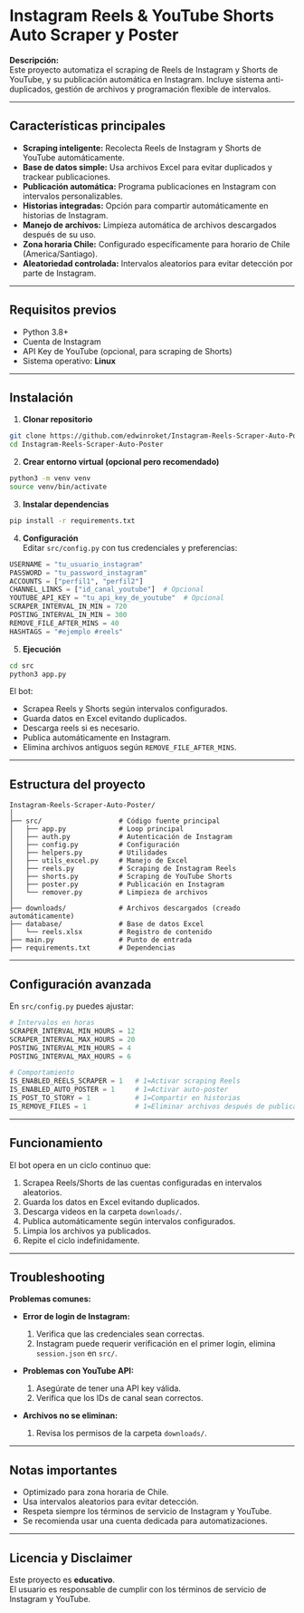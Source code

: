 # Instagram Reels & YouTube Shorts Auto Scraper y Poster

**Descripción:**  
Este proyecto automatiza el scraping de Reels de Instagram y Shorts de YouTube, y su publicación automática en Instagram. Incluye sistema anti-duplicados, gestión de archivos y programación flexible de intervalos.

---

## Características principales

- **Scraping inteligente:** Recolecta Reels de Instagram y Shorts de YouTube automáticamente.  
- **Base de datos simple:** Usa archivos Excel para evitar duplicados y trackear publicaciones.  
- **Publicación automática:** Programa publicaciones en Instagram con intervalos personalizables.  
- **Historias integradas:** Opción para compartir automáticamente en historias de Instagram.  
- **Manejo de archivos:** Limpieza automática de archivos descargados después de su uso.  
- **Zona horaria Chile:** Configurado específicamente para horario de Chile (America/Santiago).  
- **Aleatoriedad controlada:** Intervalos aleatorios para evitar detección por parte de Instagram.  

---

## Requisitos previos

- Python 3.8+  
- Cuenta de Instagram  
- API Key de YouTube (opcional, para scraping de Shorts)  
- Sistema operativo: **Linux**

---

## Instalación

1. **Clonar repositorio**
```bash
git clone https://github.com/edwinroket/Instagram-Reels-Scraper-Auto-Poster.git
cd Instagram-Reels-Scraper-Auto-Poster
```

2. **Crear entorno virtual (opcional pero recomendado)**
```bash
python3 -m venv venv
source venv/bin/activate
```

3. **Instalar dependencias**
```bash
pip install -r requirements.txt
```

4. **Configuración**  
Editar `src/config.py` con tus credenciales y preferencias:
```python
USERNAME = "tu_usuario_instagram"
PASSWORD = "tu_password_instagram"
ACCOUNTS = ["perfil1", "perfil2"]
CHANNEL_LINKS = ["id_canal_youtube"]  # Opcional
YOUTUBE_API_KEY = "tu_api_key_de_youtube"  # Opcional
SCRAPER_INTERVAL_IN_MIN = 720
POSTING_INTERVAL_IN_MIN = 300
REMOVE_FILE_AFTER_MINS = 40
HASHTAGS = "#ejemplo #reels"
```

5. **Ejecución**
```bash
cd src
python3 app.py
```

El bot:  
- Scrapea Reels y Shorts según intervalos configurados.  
- Guarda datos en Excel evitando duplicados.  
- Descarga reels si es necesario.  
- Publica automáticamente en Instagram.  
- Elimina archivos antiguos según `REMOVE_FILE_AFTER_MINS`.  

---

## Estructura del proyecto

```
Instagram-Reels-Scraper-Auto-Poster/
│
├── src/                   # Código fuente principal
│   ├── app.py             # Loop principal
│   ├── auth.py            # Autenticación de Instagram
│   ├── config.py          # Configuración
│   ├── helpers.py         # Utilidades
│   ├── utils_excel.py     # Manejo de Excel
│   ├── reels.py           # Scraping de Instagram Reels
│   ├── shorts.py          # Scraping de YouTube Shorts
│   ├── poster.py          # Publicación en Instagram
│   └── remover.py         # Limpieza de archivos
│
├── downloads/             # Archivos descargados (creado automáticamente)
├── database/              # Base de datos Excel
│   └── reels.xlsx         # Registro de contenido
├── main.py                # Punto de entrada
├── requirements.txt       # Dependencias
```

---

## Configuración avanzada

En `src/config.py` puedes ajustar:

```python
# Intervalos en horas
SCRAPER_INTERVAL_MIN_HOURS = 12
SCRAPER_INTERVAL_MAX_HOURS = 20
POSTING_INTERVAL_MIN_HOURS = 4
POSTING_INTERVAL_MAX_HOURS = 6

# Comportamiento
IS_ENABLED_REELS_SCRAPER = 1   # 1=Activar scraping Reels
IS_ENABLED_AUTO_POSTER = 1     # 1=Activar auto-poster
IS_POST_TO_STORY = 1           # 1=Compartir en historias
IS_REMOVE_FILES = 1            # 1=Eliminar archivos después de publicar
```

---

## Funcionamiento

El bot opera en un ciclo continuo que:  
1. Scrapea Reels/Shorts de las cuentas configuradas en intervalos aleatorios.  
2. Guarda los datos en Excel evitando duplicados.  
3. Descarga videos en la carpeta `downloads/`.  
4. Publica automáticamente según intervalos configurados.  
5. Limpia los archivos ya publicados.  
6. Repite el ciclo indefinidamente.  

---

## Troubleshooting

**Problemas comunes:**

- **Error de login de Instagram:**  
  1. Verifica que las credenciales sean correctas.  
  2. Instagram puede requerir verificación en el primer login, elimina `session.json` en `src/`.

- **Problemas con YouTube API:**  
  1. Asegúrate de tener una API key válida.  
  2. Verifica que los IDs de canal sean correctos.

- **Archivos no se eliminan:**  
  1. Revisa los permisos de la carpeta `downloads/`.  

---

## Notas importantes

- Optimizado para zona horaria de Chile.  
- Usa intervalos aleatorios para evitar detección.  
- Respeta siempre los términos de servicio de Instagram y YouTube.  
- Se recomienda usar una cuenta dedicada para automatizaciones.  

---

## Licencia y Disclaimer

Este proyecto es **educativo**.  
El usuario es responsable de cumplir con los términos de servicio de Instagram y YouTube.
